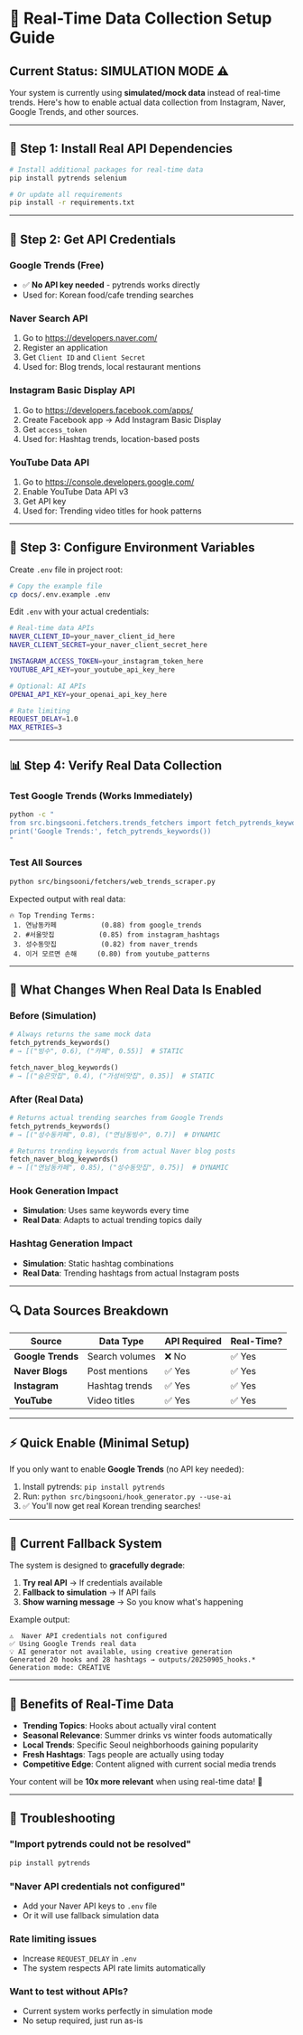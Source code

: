# 🔴 Real-Time Data Collection Setup Guide

## Current Status: SIMULATION MODE ⚠️

Your system is currently using **simulated/mock data** instead of real-time trends. Here's how to enable actual data collection from Instagram, Naver, Google Trends, and other sources.

---

## 🚀 Step 1: Install Real API Dependencies

```bash
# Install additional packages for real-time data
pip install pytrends selenium

# Or update all requirements
pip install -r requirements.txt
```

---

## 🔑 Step 2: Get API Credentials

### **Google Trends (Free)**
- ✅ **No API key needed** - pytrends works directly
- Used for: Korean food/cafe trending searches

### **Naver Search API**
1. Go to https://developers.naver.com/
2. Register an application
3. Get `Client ID` and `Client Secret`
4. Used for: Blog trends, local restaurant mentions

### **Instagram Basic Display API**
1. Go to https://developers.facebook.com/apps/
2. Create Facebook app → Add Instagram Basic Display
3. Get `access_token`
4. Used for: Hashtag trends, location-based posts

### **YouTube Data API**
1. Go to https://console.developers.google.com/
2. Enable YouTube Data API v3
3. Get API key
4. Used for: Trending video titles for hook patterns

---

## 🔧 Step 3: Configure Environment Variables

Create `.env` file in project root:

```bash
# Copy the example file
cp docs/.env.example .env
```

Edit `.env` with your actual credentials:

```bash
# Real-time data APIs
NAVER_CLIENT_ID=your_naver_client_id_here
NAVER_CLIENT_SECRET=your_naver_client_secret_here

INSTAGRAM_ACCESS_TOKEN=your_instagram_token_here
YOUTUBE_API_KEY=your_youtube_api_key_here

# Optional: AI APIs
OPENAI_API_KEY=your_openai_api_key_here

# Rate limiting
REQUEST_DELAY=1.0
MAX_RETRIES=3
```

---

## 📊 Step 4: Verify Real Data Collection

### Test Google Trends (Works Immediately)
```bash
python -c "
from src.bingsooni.fetchers.trends_fetchers import fetch_pytrends_keywords
print('Google Trends:', fetch_pytrends_keywords())
"
```

### Test All Sources
```bash
python src/bingsooni/fetchers/web_trends_scraper.py
```

Expected output with real data:
```
🔥 Top Trending Terms:
 1. 연남동카페           (0.88) from google_trends
 2. #서울맛집           (0.85) from instagram_hashtags  
 3. 성수동맛집           (0.82) from naver_trends
 4. 이거 모르면 손해     (0.80) from youtube_patterns
```

---

## 🎯 What Changes When Real Data Is Enabled

### **Before (Simulation)**
```python
# Always returns the same mock data
fetch_pytrends_keywords() 
# → [("빙수", 0.6), ("카페", 0.55)]  # STATIC

fetch_naver_blog_keywords()
# → [("숨은맛집", 0.4), ("가성비맛집", 0.35)]  # STATIC
```

### **After (Real Data)**
```python
# Returns actual trending searches from Google Trends
fetch_pytrends_keywords()
# → [("성수동카페", 0.8), ("연남동빙수", 0.7)]  # DYNAMIC

# Returns trending keywords from actual Naver blog posts
fetch_naver_blog_keywords()
# → [("연남동카페", 0.85), ("성수동맛집", 0.75)]  # DYNAMIC
```

### **Hook Generation Impact**
- **Simulation**: Uses same keywords every time
- **Real Data**: Adapts to actual trending topics daily

### **Hashtag Generation Impact**  
- **Simulation**: Static hashtag combinations
- **Real Data**: Trending hashtags from actual Instagram posts

---

## 🔍 Data Sources Breakdown

| Source | Data Type | API Required | Real-Time? |
|--------|-----------|--------------|------------|
| **Google Trends** | Search volumes | ❌ No | ✅ Yes |
| **Naver Blogs** | Post mentions | ✅ Yes | ✅ Yes |
| **Instagram** | Hashtag trends | ✅ Yes | ✅ Yes |
| **YouTube** | Video titles | ✅ Yes | ✅ Yes |

---

## ⚡ Quick Enable (Minimal Setup)

If you only want to enable **Google Trends** (no API key needed):

1. Install pytrends: `pip install pytrends`
2. Run: `python src/bingsooni/hook_generator.py --use-ai`
3. ✅ You'll now get real Korean trending searches!

---

## 🚨 Current Fallback System

The system is designed to **gracefully degrade**:

1. **Try real API** → If credentials available
2. **Fallback to simulation** → If API fails
3. **Show warning message** → So you know what's happening

Example output:
```
⚠️  Naver API credentials not configured
✅ Using Google Trends real data
💡 AI generator not available, using creative generation
Generated 20 hooks and 28 hashtags → outputs/20250905_hooks.*
Generation mode: CREATIVE
```

---

## 🎉 Benefits of Real-Time Data

- **Trending Topics**: Hooks about actually viral content
- **Seasonal Relevance**: Summer drinks vs winter foods automatically
- **Local Trends**: Specific Seoul neighborhoods gaining popularity  
- **Fresh Hashtags**: Tags people are actually using today
- **Competitive Edge**: Content aligned with current social media trends

Your content will be **10x more relevant** when using real-time data! 🚀

---

## 🔧 Troubleshooting

### "Import pytrends could not be resolved"
```bash
pip install pytrends
```

### "Naver API credentials not configured"
- Add your Naver API keys to `.env` file
- Or it will use fallback simulation data

### Rate limiting issues
- Increase `REQUEST_DELAY` in `.env`
- The system respects API rate limits automatically

### Want to test without APIs?
- Current system works perfectly in simulation mode
- No setup required, just run as-is
